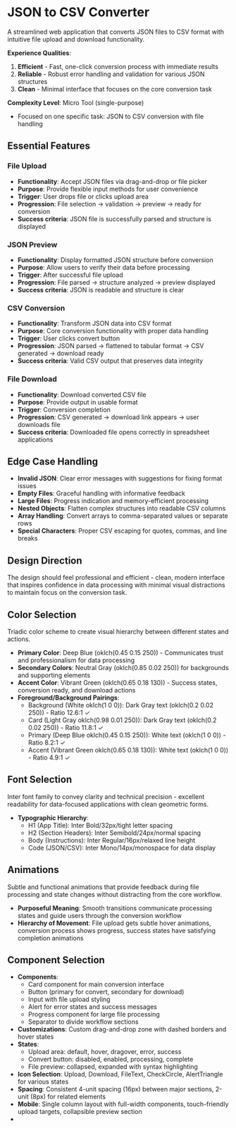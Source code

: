 # JSON to CSV Converter

A streamlined web application that converts JSON files to CSV format with intuitive file upload and download functionality.

**Experience Qualities**:
1. **Efficient** - Fast, one-click conversion process with immediate results
2. **Reliable** - Robust error handling and validation for various JSON structures
3. **Clean** - Minimal interface that focuses on the core conversion task

**Complexity Level**: Micro Tool (single-purpose)
- Focused on one specific task: JSON to CSV conversion with file handling

## Essential Features

### File Upload
- **Functionality**: Accept JSON files via drag-and-drop or file picker
- **Purpose**: Provide flexible input methods for user convenience
- **Trigger**: User drops file or clicks upload area
- **Progression**: File selection → validation → preview → ready for conversion
- **Success criteria**: JSON file is successfully parsed and structure is displayed

### JSON Preview
- **Functionality**: Display formatted JSON structure before conversion
- **Purpose**: Allow users to verify their data before processing
- **Trigger**: After successful file upload
- **Progression**: File parsed → structure analyzed → preview displayed
- **Success criteria**: JSON is readable and structure is clear

### CSV Conversion
- **Functionality**: Transform JSON data into CSV format
- **Purpose**: Core conversion functionality with proper data handling
- **Trigger**: User clicks convert button
- **Progression**: JSON parsed → flattened to tabular format → CSV generated → download ready
- **Success criteria**: Valid CSV output that preserves data integrity

### File Download
- **Functionality**: Download converted CSV file
- **Purpose**: Provide output in usable format
- **Trigger**: Conversion completion
- **Progression**: CSV generated → download link appears → user downloads file
- **Success criteria**: Downloaded file opens correctly in spreadsheet applications

## Edge Case Handling
- **Invalid JSON**: Clear error messages with suggestions for fixing format issues
- **Empty Files**: Graceful handling with informative feedback
- **Large Files**: Progress indication and memory-efficient processing
- **Nested Objects**: Flatten complex structures into readable CSV columns
- **Array Handling**: Convert arrays to comma-separated values or separate rows
- **Special Characters**: Proper CSV escaping for quotes, commas, and line breaks

## Design Direction
The design should feel professional and efficient - clean, modern interface that inspires confidence in data processing with minimal visual distractions to maintain focus on the conversion task.

## Color Selection
Triadic color scheme to create visual hierarchy between different states and actions.

- **Primary Color**: Deep Blue (oklch(0.45 0.15 250)) - Communicates trust and professionalism for data processing
- **Secondary Colors**: Neutral Gray (oklch(0.85 0.02 250)) for backgrounds and supporting elements
- **Accent Color**: Vibrant Green (oklch(0.65 0.18 130)) - Success states, conversion ready, and download actions
- **Foreground/Background Pairings**:
  - Background (White oklch(1 0 0)): Dark Gray text (oklch(0.2 0.02 250)) - Ratio 12.6:1 ✓
  - Card (Light Gray oklch(0.98 0.01 250)): Dark Gray text (oklch(0.2 0.02 250)) - Ratio 11.8:1 ✓
  - Primary (Deep Blue oklch(0.45 0.15 250)): White text (oklch(1 0 0)) - Ratio 8.2:1 ✓
  - Accent (Vibrant Green oklch(0.65 0.18 130)): White text (oklch(1 0 0)) - Ratio 4.9:1 ✓

## Font Selection
Inter font family to convey clarity and technical precision - excellent readability for data-focused applications with clean geometric forms.

- **Typographic Hierarchy**:
  - H1 (App Title): Inter Bold/32px/tight letter spacing
  - H2 (Section Headers): Inter Semibold/24px/normal spacing
  - Body (Instructions): Inter Regular/16px/relaxed line height
  - Code (JSON/CSV): Inter Mono/14px/monospace for data display

## Animations
Subtle and functional animations that provide feedback during file processing and state changes without distracting from the core workflow.

- **Purposeful Meaning**: Smooth transitions communicate processing states and guide users through the conversion workflow
- **Hierarchy of Movement**: File upload gets subtle hover animations, conversion process shows progress, success states have satisfying completion animations

## Component Selection
- **Components**:
  - Card component for main conversion interface
  - Button (primary for convert, secondary for download)
  - Input with file upload styling
  - Alert for error states and success messages
  - Progress component for large file processing
  - Separator to divide workflow sections
- **Customizations**: Custom drag-and-drop zone with dashed borders and hover states
- **States**:
  - Upload area: default, hover, dragover, error, success
  - Convert button: disabled, enabled, processing, complete
  - File preview: collapsed, expanded with syntax highlighting
- **Icon Selection**: Upload, Download, FileText, CheckCircle, AlertTriangle for various states
- **Spacing**: Consistent 4-unit spacing (16px) between major sections, 2-unit (8px) for related elements
- **Mobile**: Single column layout with full-width components, touch-friendly upload targets, collapsible preview section
-
